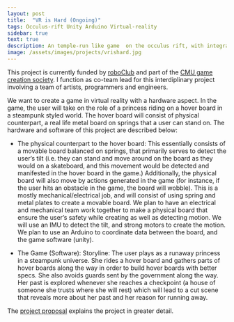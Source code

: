 ```yaml
---
layout: post
title:  "VR is Hard (Ongoing)"
tags: Occulus-rift Unity Arduino Virtual-reality
sidebar: true
text: true
description: An temple-run like game  on the occulus rift, with integrated harware 
image: /assets/images/projects/vrishard.jpg
---
```

This project is currently funded by [roboClub](https://roboticsclub.org/) and part of the [ CMU game creation society](http://www.gamecreation.org/). I function as co-team lead for this interdiplinary project involving a team of artists, programmers and engineers.

We want to create a game in virtual reality with a hardware aspect. In the game, the user will
take on the role of a princess riding on a hover board in a steampunk styled world. The hover
board will consist of physical counterpart, a real life metal board on springs that a user can stand
on. The hardware and software of this project are described below:

- The physical counterpart to the hover board:
This essentially consists of a movable board balanced on springs, that primarily serves to detect
the user’s tilt (i.e. they can stand and move around on the board as they would on a skateboard,
and this movement would be detected and manifested in the hover board in the game.)
Additionally, the physical board will also move by actions generated in the game (for instance, if
the user hits an obstacle in the game, the board will wobble).
This is a mostly mechanical/electrical job, and will consist of using spring and metal plates to
create a movable board. We plan to have an electrical and mechanical team work together to
make a physical board that ensure the user’s safety while creating as well as detecting motion.
We will use an IMU to detect the tilt, and strong motors to create the motion. We plan to use an
Arduino to coordinate data between the board, and the game software (unity).


- The Game (Software):
Storyline: The user plays as a runaway princess in a steampunk universe. She rides a hover board
and gathers parts of hover boards along the way in order to build hover boards with better specs.
She also avoids guards sent by the government along the way. Her past is explored whenever she
reaches a checkpoint (a house of someone she trusts where she will rest) which will lead to a cut
scene that reveals more about her past and her reason for running away.

The [project proposal](https://mail-attachment.googleusercontent.com/attachment/u/0/?ui=2&ik=ed77d60b8a&view=att&th=16130e050414619a&attid=0.1&disp=inline&realattid=f_jcvgzzsx0&safe=1&zw&saddbat=ANGjdJ8yBiI1pbdQRID5dROrBHYM3qs424qSr2vYn0U5B1O9gYjd5moADINnBZGXF014e-NE2xyE1vqqdcUw_I3PyUcZnwKkCcEsT3DrsWclLzd_TGJAGb3z5faLupltYsqnEGtz6ZeAwkqwmDl6gXh9BNfIitNGgBbjf4TRXy-5V6ZtpTLHoj4KHnQnySoKd47wJPmXWOXqn59GGPTdV5ArHvv00rV7DxoLJ5FTn7AOoSHM5hGsQV-lM97ZOd09TUbR7LCSPbdmaASD-w3_C_2nUuAN8u-5K5wZcVev2wGVa-dHikBXbOkJkCFjU40Gp1FpakuQjG-CPUe2xEUdpxa64feJup-0WpfhUL_tLcKfuL5ppozfmbR47c1aA379GQt2wicjtbZ5JQPRbRJSREwmKeRQ1LVqm3NAAjaSBc9PJBtJLo5Lh_P4IXz1SePnr4MqWED45d74TTmovhBA56xQOx-K1uIdLPz38s9YZI-Y6IECWRoK8MuxGB1cRg2AvJJ_9fXN-q4kmayr36ltMUjKBgkyHtEDUJLJ3jCTs5gkruFteMvQWP5kpqcXVMXMNj3RxcQaPUXcM6yP0Q22CXENV8ses32m7XwJyCjWWA) explains the project in greater detail.

